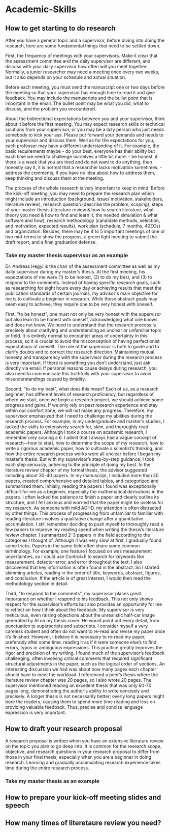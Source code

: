# Academic-Skills
## How to get starting to do research
After you have a general topic and a supervisor, before diving into doing the research, here are some fundamental things that need to be settled down.

First, the frequency of meetings with your supervisors. Make it clear that the assessment committee and the daily supervisor are different, and discuss with your daily supervisor how often will you meet together. Normally, a junior researcher may need a meeting once every two weeks, but it also depends on your schedule and actual situation.

Before each meeting, you must send the manuscript one or two days before the meeting so that your supervisor has enough time to read it and give feedback. You may include the manuscripts and the bullet point that is important in the email. The bullet point may be what you did, what to discuss, and the problem you encountered.

About the bidirectional expectations between you and your supervisor, think about it before the first meeting. You may expect research skills or technical solutions from your supervisor, or you may be a lazy person who just needs somebody to kick your ass. Please put forward your demands and needs to your supervisor and discuss them. Well as for the expectations for you, each professor may have a different understanding of it. For example, the basic requirements maybe - do your best, everyone has their ability but each time we need to challenge ourselves a little bit more. - be honest, if there is a week that you are tired and do not want to do anything, then honestly say it, it is normal that a researcher lacks motivation sometimes. - address the comments, if you have no idea about how to address them, keep thinking and discuss them at the meeting.

The process of the whole research is very important to keep in mind. Before the kick-off meeting, you may need to prepare the research plan which might include an introduction (background, issue/ motivation, stakeholders, literature review), research question (describe the problem, scoping), steps of your master thesis (literature review & how to search literature, what theory you need & how to find and learn it, the needed simulation & what software and how), research methodology (candidate methods, selection, and motivation, expected results), work plan (schedule, 7 months, 40ECs) and organization. Besides, there may be 4 to 5 important meetings of one or two mid-terms to show the progress, a green light meeting to submit the draft report, and a final graduation defense.

### Take my master thesis supervisor as an example
Dr. Andreas Hegyi is the chair of the assessment committee as well as my daily supervisor during my master's thesis. At the first meeting, his expectations of me were (1) to be honest, (2) to do my best, and (3) to respond to the comments. Instead of having specific research goals, such as researching for eight hours every day or achieving results that meet the publication standards of certain journals, my advisor's main objective for me is to cultivate a beginner in research. While these abstract goals may seem easy to achieve, they require one to be very honest with oneself. 

First, "to be honest", one must not only be very honest with the supervisor but also learn to be honest with oneself, acknowledging what one knows and does not know. We need to understand that the research process is precisely about clarifying and understanding an unclear or unfamiliar topic or field. It is entirely normal to encounter areas of uncertainty in this process, so it is crucial to avoid the misconception of having perfectionist expectations of oneself. The role of the supervisor is both to guide and to clarify doubts and to correct the research direction. Maintaining mutual honesty and transparency with the supervisor during the research process is very important. If there is something you don’t understand, just ask directly via email. If personal reasons cause delays during research, you also need to communicate this truthfully with your supervisor to avoid misunderstandings caused by timidity.

Second, "to do my best", what does this mean? Each of us, as a research beginner, has different levels of research proficiency, but regardless of where we start, once we begin a research project, we should achieve some progress and gains. If we only rely on past research experience and stay within our comfort zone, we will not make any progress. Therefore, my supervisor emphasized that I need to challenge my abilities during the research process. For example, in my undergraduate and master's studies, I lacked the skills to extensively search for, skim, and thoroughly read academic papers. Although I took a course on academic research, I remember only scoring a 6. I admit that I always had a vague concept of research—how to start, how to determine the scope of my research, how to write a rigorous academic paper, how to cultivate a scientist’s thinking, and how the entire research process works were all unclear before I began my master's thesis. But with my supervisor’s step-by-step guidance, I took each step seriously, adhering to the principle of doing my best. In the literature review chapter of my formal thesis, the advisor suggested including about 30-40 papers. In my manuscript, I included more than 50 papers, created comprehensive and detailed tables, and categorized and summarized them. Initially, reading the papers I found was exceptionally difficult for me as a beginner, especially the mathematical derivations in the papers. I often lacked the patience to finish a paper and clearly outline its structure, and I felt anxious and worried that the paper might be useless for my research. As someone with mild ADHD, my attention is often distracted by other things. This process of progressing from unfamiliar to familiar with reading literature involves a qualitative change after a quantitative accumulation. I still remember deciding to push myself to thoroughly read a few papers to improve my reading speed when writing the thesis’s literature review chapter. I summarized 2-3 papers in the field according to the categories I thought of. Although it was very slow at first, I gradually found some tricks. Papers in the same field often share some common terminology. For example, one feature I focused on was measurement uncertainties, so I could use Control+F to search for keywords like measurement, detector error, and error throughout the text. I also discovered that key information is often found in the abstract. So I started skimming articles, reading in the order of title, keywords, abstract, figures, and conclusion. If the article is of great interest, I would then read the methodology section in detail.

Third, "to respond to the comments", my supervisor places great importance on whether I respond to his feedback. This not only shows respect for the supervisor’s efforts but also provides an opportunity for me to reflect on how I think about the feedback. My supervisor is very meticulous, even raising objections about the unrealistic half-car image generated by AI on my thesis cover. He would point out every detail, from punctuation to superscripts and subscripts. I consider myself a very careless student and often do not want to re-read and revise my paper once it’s finished. However, I believe it is necessary to re-read my paper, preferably after some time, reading it as if it were someone else’s to find errors, typos or ambiguous expressions. This practice greatly improves the rigor and precision of my writing. I found much of the supervisor’s feedback challenging, often involving critical comments that required significant structural adjustments in the paper, such as the logical order of sections. An interesting discussion we had was about how many pages each chapter should have to meet the workload. I referenced a peer’s thesis where the literature review chapter was 20 pages, so I also wrote 20 pages. The supervisor mentioned reading an excellent thesis that was only 60-70 pages long, demonstrating the author's ability to write concisely and precisely. A longer thesis is not necessarily better; overly long papers might bore the readers, causing them to spend more time reading and less on providing valuable feedback. Thus, precise and concise language expression is very important.

## How to draft your research proposal
A research proposal is written when you have an extensive literature review on the topic you plan to go deep into. It is common for the research scope, objective, and research questions in your research proposal to differ from those in your final thesis, especially when you are a beginner in doing research. Learning and gradually accumulating research experience takes time during the entire research process.
### Take my master thesis as an example

## How to prepare your kick-off meeting slides and speech

## How many times of literetaure review you need?
